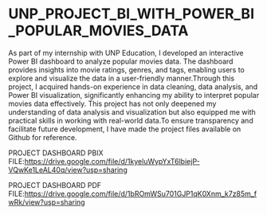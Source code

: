 # UNP_PROJECT_BI_WITH_POWER_BI_POPULAR_MOVIES_DATA

As part of my internship with UNP Education, I developed an interactive Power BI dashboard to analyze popular movies data. The dashboard provides insights into movie ratings, genres, and tags, enabling users to explore and visualize the data in a user-friendly manner.Through this project, I acquired hands-on experience in data cleaning, data analysis, and Power BI visualization, significantly enhancing my ability to interpret popular movies data effectively. This project has not only deepened my understanding of data analysis and visualization but also equipped me with practical skills in working with real-world data.To ensure transparency and facilitate future development, I have made the project files available on Github for reference.

PROJECT DASHBOARD PBIX FILE:https://drive.google.com/file/d/1kyeluWypYxT6lbiejP-VQwKe1LeAL40q/view?usp=sharing


PROJECT DASHBOARD PDF FILE:https://drive.google.com/file/d/1bROmWSu701GJP1qK0Xnm_k7z85m_fwRk/view?usp=sharing
